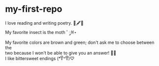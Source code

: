 # my-first-repo

I love reading and writing poetry. 📖🖋️📜 <br>
My favorite insect is the moth ﾟ𐦍༘⋆ <br>
My favorite colors are brown and green; don't ask me to choose between the<br> two because I won't be able to give you an answer! 🌿🧸<br>
I like bittersweet endings (*꒦ິ꒳꒦ີ)♡ <br>